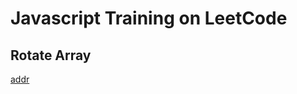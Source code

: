 # Javascript Training on LeetCode

## Rotate Array
[addr](https://leetcode.cn/problems/rotate-array/description/?envType=study-plan-v2&envId=top-interview-150)
